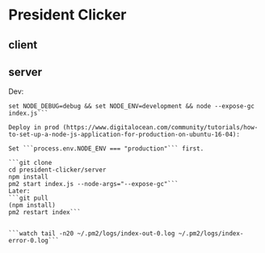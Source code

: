 # President Clicker

## client

## server

Dev:

```npm install
set NODE_DEBUG=debug && set NODE_ENV=development && node --expose-gc index.js```

Deploy in prod (https://www.digitalocean.com/community/tutorials/how-to-set-up-a-node-js-application-for-production-on-ubuntu-16-04):

Set ```process.env.NODE_ENV === "production"``` first.

```git clone
cd president-clicker/server
npm install
pm2 start index.js --node-args="--expose-gc"```
Later:
```git pull
(npm install)
pm2 restart index```


```watch tail -n20 ~/.pm2/logs/index-out-0.log ~/.pm2/logs/index-error-0.log```
